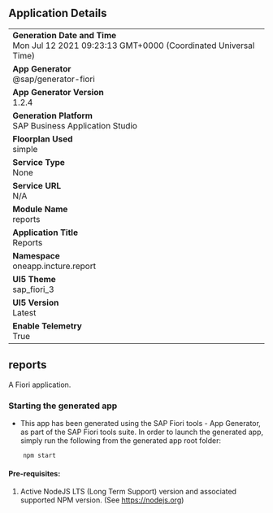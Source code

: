 ## Application Details
|               |
| ------------- |
|**Generation Date and Time**<br>Mon Jul 12 2021 09:23:13 GMT+0000 (Coordinated Universal Time)|
|**App Generator**<br>@sap/generator-fiori|
|**App Generator Version**<br>1.2.4|
|**Generation Platform**<br>SAP Business Application Studio|
|**Floorplan Used**<br>simple|
|**Service Type**<br>None|
|**Service URL**<br>N/A
|**Module Name**<br>reports|
|**Application Title**<br>Reports|
|**Namespace**<br>oneapp.incture.report|
|**UI5 Theme**<br>sap_fiori_3|
|**UI5 Version**<br>Latest|
|**Enable Telemetry**<br>True|

## reports

A Fiori application.

### Starting the generated app

-   This app has been generated using the SAP Fiori tools - App Generator, as part of the SAP Fiori tools suite.  In order to launch the generated app, simply run the following from the generated app root folder:

```
    npm start
```

#### Pre-requisites:

1. Active NodeJS LTS (Long Term Support) version and associated supported NPM version.  (See https://nodejs.org)


